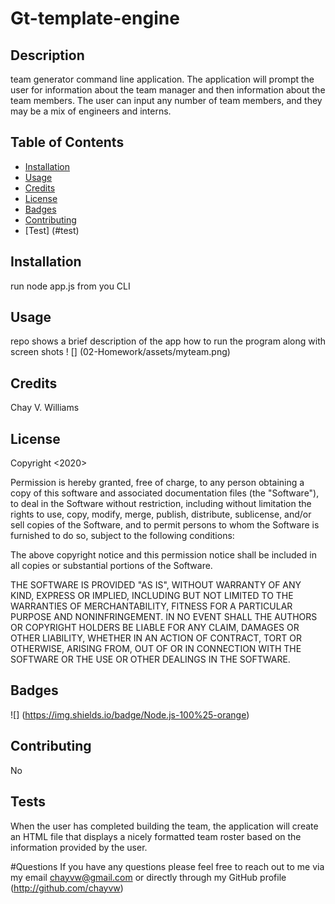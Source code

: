  # Gt-template-engine

## Description
team generator command line application. The application will prompt the user for information about the team manager and then information about the team members. The user can input any number of team members, and they may be a mix of engineers and interns.
## Table of Contents


* [Installation](#installation)
* [Usage](#usage)
* [Credits](#credits)
* [License](#license)
* [Badges](#badges)
* [Contributing](#contributing)
* [Test] (#test)


## Installation
run node app.js from you CLI 

## Usage 
repo shows a brief description of the app how to run the program along with screen shots 
! [] (02-Homework/assets/myteam.png)


## Credits
Chay V. Williams

## License
Copyright <2020> <COPYRIGHT Chay V Williams>

Permission is hereby granted, free of charge, to any person obtaining a copy of this software and associated documentation files (the "Software"), to deal in the Software without restriction, including without limitation the rights to use, copy, modify, merge, publish, distribute, sublicense, and/or sell copies of the Software, and to permit persons to whom the Software is furnished to do so, subject to the following conditions:

The above copyright notice and this permission notice shall be included in all copies or substantial portions of the Software.

THE SOFTWARE IS PROVIDED "AS IS", WITHOUT WARRANTY OF ANY KIND, EXPRESS OR IMPLIED, INCLUDING BUT NOT LIMITED TO THE WARRANTIES OF MERCHANTABILITY, FITNESS FOR A PARTICULAR PURPOSE AND NONINFRINGEMENT. IN NO EVENT SHALL THE AUTHORS OR COPYRIGHT HOLDERS BE LIABLE FOR ANY CLAIM, DAMAGES OR OTHER LIABILITY, WHETHER IN AN ACTION OF CONTRACT, TORT OR OTHERWISE, ARISING FROM, OUT OF OR IN CONNECTION WITH THE SOFTWARE OR THE USE OR OTHER DEALINGS IN THE SOFTWARE.


## Badges
![] (https://img.shields.io/badge/Node.js-100%25-orange)
## Contributing
No

## Tests
 When the user has completed building the team, the application will create an HTML file that displays a nicely formatted team roster based on the information provided by the user.

#Questions
If you have any questions please feel free to reach out to me via my email chayvw@gmail.com or directly through my GitHub profile (http://github.com/chayvw)
